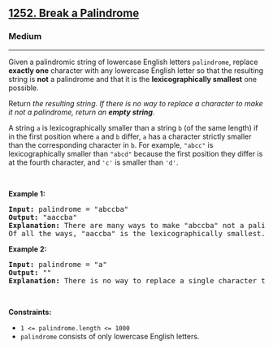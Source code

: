 <h2><a href="https://leetcode.com/problems/break-a-palindrome/">1252. Break a Palindrome</a></h2><h3>Medium</h3><hr><p>Given a palindromic string of lowercase English letters <code>palindrome</code>, replace <strong>exactly one</strong> character with any lowercase English letter so that the resulting string is <strong>not</strong> a palindrome and that it is the <strong>lexicographically smallest</strong> one possible.</p>

<p>Return <em>the resulting string. If there is no way to replace a character to make it not a palindrome, return an <strong>empty string</strong>.</em></p>

<p>A string <code>a</code> is lexicographically smaller than a string <code>b</code> (of the same length) if in the first position where <code>a</code> and <code>b</code> differ, <code>a</code> has a character strictly smaller than the corresponding character in <code>b</code>. For example, <code>&quot;abcc&quot;</code> is lexicographically smaller than <code>&quot;abcd&quot;</code> because the first position they differ is at the fourth character, and <code>&#39;c&#39;</code> is smaller than <code>&#39;d&#39;</code>.</p>

<p>&nbsp;</p>
<p><strong class="example">Example 1:</strong></p>

<pre>
<strong>Input:</strong> palindrome = &quot;abccba&quot;
<strong>Output:</strong> &quot;aaccba&quot;
<strong>Explanation:</strong> There are many ways to make &quot;abccba&quot; not a palindrome, such as &quot;<u>z</u>bccba&quot;, &quot;a<u>a</u>ccba&quot;, and &quot;ab<u>a</u>cba&quot;.
Of all the ways, &quot;aaccba&quot; is the lexicographically smallest.
</pre>

<p><strong class="example">Example 2:</strong></p>

<pre>
<strong>Input:</strong> palindrome = &quot;a&quot;
<strong>Output:</strong> &quot;&quot;
<strong>Explanation:</strong> There is no way to replace a single character to make &quot;a&quot; not a palindrome, so return an empty string.
</pre>

<p>&nbsp;</p>
<p><strong>Constraints:</strong></p>

<ul>
	<li><code>1 &lt;= palindrome.length &lt;= 1000</code></li>
	<li><code>palindrome</code> consists of only lowercase English letters.</li>
</ul>
